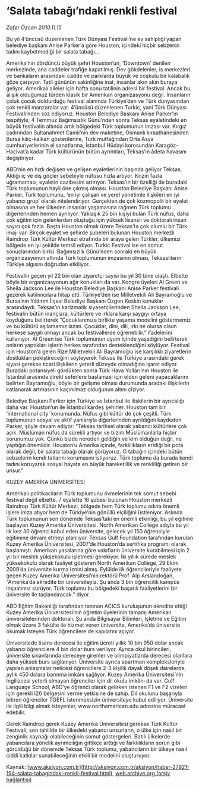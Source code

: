 # ‘Salata tabağı’ndaki renkli festival

*Zafer Özcan 2010.11.15*

<font class="agenda2NewsSpot">
 Bu yıl 4’üncüsü düzenlenen Türk Dünyası Festivali’ne ev sahipliği yapan belediye başkanı Anise Parker’a göre Houston; içindeki hiçbir sebzenin tadını kaybetmediği bir salata tabağı...
</font>
<font class="newsDetail">
 <p>
  <p class="MsoNormal">
   Amerika’nın dördüncü büyük şehri Houston’un, ‘Downtown’ denilen merkezinde, ana caddeler trafiğe kapatılmış. Dev gökdelenler, iş merkezleri ve bankaların arasındaki cadde ve parklarda büyük ve coşkulu bir kalabalık göze çarpıyor. Tatil gününün sakinliğine inat, insanlar akın akın buraya geliyor. Amerikalı aileler için hafta sonu tatilinin adresi bir festival. Ancak bu, alışık olduğumuz türden klasik bir Amerikan organizasyonu değil. İnsanların çoluk çocuk doldurduğu festival alanında Türkiye’den ve Türk dünyasından çok renkli manzaralar var. 4’üncüsü düzenlenen Turkic, yani Türk Dünyası Festivali’nden söz ediyoruz. Houston Belediye Başkanı Anise Parker’ın tespitiyle, 4 Temmuz Bağımsızlık Günü’nden sonra Teksas eyaletindeki en büyük festivalin altında artık bölgedeki Türk toplumunun imzası var. Kırgız çadırından Sultanahmet Camii’nin dev maketine, Osmanlı kıraathanesinden Bursa kılıç-kalkan gösterilerine, Türk mutfağından Orta Asya cumhuriyetlerinin el sanatlarına, İstanbul Hüdayi korosundan Karagöz-Hacivat’a kadar Türk kültürünün bütün ayrıntıları, Teksas’ın âdeta havasını değiştiriyor.
  </p>
  <p class="MsoNormal">
   ABD’nin en hızlı değişen ve gelişen eyaletlerinin başında geliyor Teksas. Aldığı iç ve dış göçler sebebiyle nüfusu hızla artıyor. Krizin fazla uğramaması, eyaletin cazibesini artırıyor. Teksas’ın bir özelliği de buradaki Türk toplumunun hayli öne çıkmış olması. Houston Belediye Başkanı Anise Parker, Türk toplumunu, ‘en iyi çalışan ve yerel yönetimle ilişkileri en iyi yabancı grup’ olarak nitelendiriyor. Gerçekten de çok kozmopolit bir eyalet olmasına ve her ülkeden insanlar yaşamasına rağmen Türk toplumu diğerlerinden hemen ayrılıyor. Yaklaşık 25 bin kişiyi bulan Türk nüfus, daha çok eğitim için gelenlerden oluştuğu için yüksek lisanslı ve doktoralı insan sayısı çok fazla. Başta Houston olmak üzere Teksas’ta çok olumlu bir Türk imajı var. Birçok eyalet ve şehirde şubeleri bulunan Houston merkezli Raindrop Türk Kültür Merkezi etrafında bir araya gelen Türkler, ülkemizi bölgede en iyi şekilde temsil ediyor. Turkic Festival ise en somut sonuçlarından birisi. Bağımsızlık Günü’nden sonraki en büyük organizasyonun altında Türk toplumunun imzasının olması, Teksaslıların Türkiye algısını doğrudan etkiliyor.
  </p>
  <p class="MsoNormal">
   Festivalin geçen yıl 22 bin olan ziyaretçi sayısı bu yıl 30 bine ulaştı. Elbette böyle bir organizasyonun ağır konukları da var. Kongre üyeleri Al Green ve Sheila Jackson Lee ile Houston Belediye Başkanı Anise Parker festivali gezerek katılımcılara hitap etti. Türkiye’den ise Milletvekili Ali Bayramoğlu ve Bursa’nın Yıldırım İlçesi Belediye Başkanı Özgen Keskin konuklar arasındaydı. Teksas’ın karizmatik siyasetçilerinden Sheila Jackson Lee, festivalin bütün inançlara, kültürlere ve ırklara karşı saygıyı ortaya koyduğunu belirterek “Çocuklarımıza birlikte yaşama modelini göstermemiz ve bu kültürü aşılamamız lazım. Çocuklar, dini, dili, ırkı ne olursa olsun herkese saygılı olmayı ancak bu festivallerde öğrenebilir.” ifadelerini kullanıyor. Al Green ise Türk toplumunun uyum içinde yaşadığını belirterek onların yaptıkları işlerin herkes tarafından desteklendiğini söylüyor. Festival için Houston’a gelen Rize Milletvekili Ali Bayramoğlu ise karşılıklı ziyaretlerin dostlukları pekiştireceğini söyleyerek Teksas ile Türkiye arasındaki gerek siyasi gerekse ticari ilişkilerin yeterli düzeyde olmadığına işaret ediyor. Buradaki potansiyeli gördükten sonra Türk Hava Yolları’nın Houston ile İstanbul arasında direkt seferlere başlaması için elden geleni yapacaklarını belirten Bayramoğlu, böyle bir gelişme olması durumunda aradaki ilişkilerin katlanarak artmasının kaçınılmaz olduğunun altını çiziyor.
  </p>
  <p class="MsoNormal">
   Belediye Başkanı Parker için Türkiye ve İstanbul ile ilişkilerin bir ayrıcalığı daha var. Houston’un ile İstanbul kardeş şehirler. Houston tam bir ‘international city’ konumunda. Nüfus gibi kültür de çok çeşitli. Türk toplumunun sosyal ve aktif yanlarıyla diğerlerinden ayrıldığını kaydeden Parker, şöyle devam ediyor: “Teksas tarihsel olarak yabancı kültürlere çok açık. Müslüman nüfus da sürekli artıyor ve bizim Müslümanlarla hiçbir sorunumuz yok. Çünkü bizde nereden geldiğin ve kim olduğun değil, ne yaptığın önemlidir. Houston’u Amerika içinde, farklılıkların eridiği bir pota olarak değil, bir salata tabağı olarak görüyoruz. O tabağın içindeki bütün sebzelerin kendi tatlarını korumasını istiyoruz. Türk toplumu da burada kendi tadını koruyarak sosyal hayata en büyük hareketlilik ve renkliliği getiren bir unsur.”
  </p>
  <p class="MsoNormal">
   KUZEY AMERİKA ÜNİVERSİTESİ
  </p>
  <p class="MsoNormal">
   Amerikalı politikacıların Türk toplumunu övmelerinin tek somut sebebi festival değil elbette. 7 eyalette 16 şubesi bulunan Houston merkezli Raindrop Türk Kültür Merkezi, bölgede hem Türk toplumu adına önemli işlere imza atıyor hem de Türkiye’nin gönüllü elçiliğini üstleniyor. Aslında Türk toplumunun son dönemde Teksas’taki en önemli etkinliği, bu yıl eğitime başlayan Kuzey Amerika Üniversitesi. North Amerikan College adıyla bu yıl ilk kez 30 öğrenci kabul eden üniversite, gelecek yıl 150 öğrenciyle eğitimine devam etmeyi planlıyor. Teksas Gulf Foundation tarafından kurulan Kuzey Amerika Üniversitesi, 2007’de Houston’da sertifika programı olarak başlamıştı. Amerikan yasalarına göre vakıfların üniversite kurabilmesi için 2 yıl bir meslek yüksekokulu işletmesi gerekiyor. İki yıllık sürede meslek yüksekokulu olarak faaliyet gösteren North Amerikan College, 29 Ekim 2009’da üniversite kurma iznini almış. Eylülde ilk öğrencileriyle faaliyete geçen Kuzey Amerika Üniversitesi’nin rektörü Prof. Alp Arslandoğan, “Amerika’da akredite bir üniversiteyiz. Şu anda 3 bin öğrencilik kampüs inşaatımız sürüyor. Türk toplumu bu bölgedeki başarılı faaliyetlerini bir üniversite ile taçlandıracak.” diyor.
  </p>
  <p class="MsoNormal">
   ABD Eğitim Bakanlığı tarafından tanınan ACICS kuruluşunun akredite ettiği Kuzey Amerika Üniversitesi’nin öğretim üyelerinin tamamı Amerikan üniversitelerinden doktoralı. Şu anda Bilgisayar Bilimleri, İşletme ve Eğitim olmak üzere 3 fakülte ile hizmet veren üniversite, Amerika’da üniversite okumak isteyen Türk öğrencilere de kapılarını açıyor.
  </p>
  <p class="MsoNormal">
   Üniversitede lisans derecesi ile eğitim ücreti yıllık 10 bin 950 dolar ancak yabancı öğrencilere 4 bin dolar burs veriliyor. Ayrıca okul birincileri, üniversite sınavlarında dereceye girenler ve olimpiyatlarda derecesi olanlara daha yüksek burs sağlanıyor. Üniversite ayrıca apartman kompleksleriyle yapılan anlaşmalar neticesi öğrencilere 2-3 kişilik dayalı döşeli dairelerde, aylık 450 dolara barınma imkânı sağlıyor. Kuzey Amerika Üniversitesi’nin İngilizcesi yeterli olmayan öğrenciler için dil okulu imkânı da var. Gulf Language School, ABD’ye öğrenci olarak gelirken istenen F1 ve F2 vizeleri için gerekli I20 belgesini verme yetkisine de sahip. Dil okulunu başarıyla bitiren öğrenciler TOEFL istenmeksizin üniversiteye kabul ediliyor. Üniversite ile ilgili bilgi almak isteyenler, www.northamerican.edu adresine müracaat edebilir.
  </p>
  <p class="MsoNormal">
   Gerek Raindrop gerek Kuzey Amerika Üniversitesi gerekse Türk Kültür Festivali, son tahlilde bir ülkedeki yabancı unsurların, o ülke için nasıl bir zenginlik kaynağı olabileceğinin somut göstergeleri. Batılı ülkelerde yabancılara yönelik ayrımcılığın gittikçe arttığı ve farklılıkların sorun gibi görüldüğü bir dönemde Teksas Türk toplumu, yabancıların bir ülkeye nasıl ciddi katkılar sunabileceğinin etkili bir modelini oluşturuyor.
  </p>
 </p>
</font>

Kaynak: [www.aksiyon.com.tr](http://aksiyon.com.tr/aksiyon/haber-27921-194-salata-tabagindaki-renkli-festival.html), [web.archive.org (arşiv bağlantısı)](http://web.archive.org/web/20101119131436/http://aksiyon.com.tr/aksiyon/haber-27921-194-salata-tabagindaki-renkli-festival.html)
